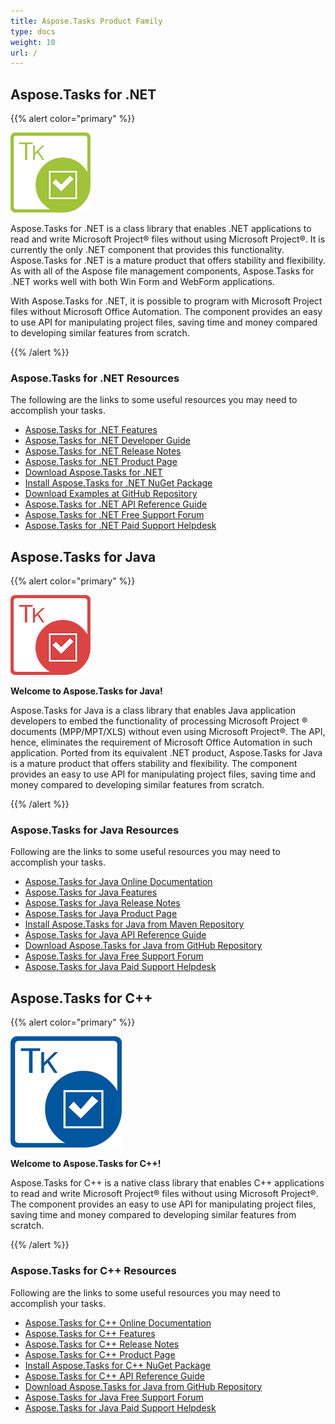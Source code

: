 ```yaml
---
title: Aspose.Tasks Product Family
type: docs
weight: 10
url: /
---
```


## **Aspose.Tasks for .NET**

{{% alert color="primary" %}} 

![Aspose.Tasks for .NET Product Logo](home_1.png)

Aspose.Tasks for .NET is a class library that enables .NET applications to read and write Microsoft Project® files without using Microsoft Project®. It is currently the only .NET component that provides this functionality. Aspose.Tasks for .NET is a mature product that offers stability and flexibility. As with all of the Aspose file management components, Aspose.Tasks for .NET works well with both Win Form and WebForm applications.

With Aspose.Tasks for .NET, it is possible to program with Microsoft Project files without Microsoft Office Automation. The component provides an easy to use API for manipulating project files, saving time and money compared to developing similar features from scratch.

{{% /alert %}} 

### **Aspose.Tasks for .NET Resources**

The following are the links to some useful resources you may need to accomplish your tasks.

- [Aspose.Tasks for .NET Features](/tasks/net/product-overview)
- [Aspose.Tasks for .NET Developer Guide](/tasks/net/developer-guide)
- [Aspose.Tasks for .NET Release Notes](/tasks/net/release-notes)
- [Aspose.Tasks for .NET Product Page](https://products.aspose.com/tasks/net)
- [Download Aspose.Tasks for .NET](https://downloads.aspose.com/tasks/net)
- [Install Aspose.Tasks for .NET NuGet Package](https://www.nuget.org/packages/Aspose.Tasks/)
- [Download Examples at GitHub Repository](https://github.com/aspose-tasks/Aspose.Tasks-for-.NET)
- [Aspose.Tasks for .NET API Reference Guide](https://apireference.aspose.com/net/tasks)
- [Aspose.Tasks for .NET Free Support Forum](https://forum.aspose.com/c/tasks)
- [Aspose.Tasks for .NET Paid Support Helpdesk](https://helpdesk.aspose.com/)

## **Aspose.Tasks for Java**

{{% alert color="primary" %}}

![Aspose.Tasks for Java Product Logo](home_2.png)

**Welcome to Aspose.Tasks for Java!**

Aspose.Tasks for Java is a class library that enables Java application developers to embed the functionality of processing Microsoft Project ® documents (MPP/MPT/XLS) without even using Microsoft Project®. The API, hence, eliminates the requirement of Microsoft Office Automation in such application. Ported from its equivalent .NET product, Aspose.Tasks for Java is a mature product that offers stability and flexibility. The component provides an easy to use API for manipulating project files, saving time and money compared to developing similar features from scratch.

{{% /alert %}} 

### **Aspose.Tasks for Java Resources**

Following are the links to some useful resources you may need to accomplish your tasks.

- [Aspose.Tasks for Java Online Documentation](/tasks/java/)
- [Aspose.Tasks for Java Features](/tasks/java/product-overview)
- [Aspose.Tasks for Java Release Notes](/tasks/java/release-notes)
- [Aspose.Tasks for Java Product Page](https://products.aspose.com/tasks/java)
- [Install Aspose.Tasks for Java from Maven Repository](/tasks/java/installation)
- [Aspose.Tasks for Java API Reference Guide](https://apireference.aspose.com/java/tasks)
- [Download Aspose.Tasks for Java from GitHub Repository](https://github.com/aspose-tasks/Aspose.Tasks-for-Java)
- [Aspose.Tasks for Java Free Support Forum](https://forum.aspose.com/c/tasks)
- [Aspose.Tasks for Java Paid Support Helpdesk](https://helpdesk.aspose.com/)

## **Aspose.Tasks for C++**

{{% alert color="primary" %}}

![Aspose.Tasks for C++ Product Logo](home_3.png)

**Welcome to Aspose.Tasks for C++!**

Aspose.Tasks for C++ is a native class library that enables C++ applications to read and write Microsoft Project® files without using Microsoft Project®. The component provides an easy to use API for manipulating project files, saving time and money compared to developing similar features from scratch.

{{% /alert %}} 

### **Aspose.Tasks for C++ Resources**

Following are the links to some useful resources you may need to accomplish your tasks.

- [Aspose.Tasks for C++ Online Documentation](/tasks/cpp/)
- [Aspose.Tasks for C++ Features](/tasks/cpp/product-overview)
- [Aspose.Tasks for C++ Release Notes](/tasks/cpp/release-notes)
- [Aspose.Tasks for C++ Product Page](https://products.aspose.com/tasks/cpp)
- [Install Aspose.Tasks for C++ NuGet Package](https://www.nuget.org/packages/Aspose.Tasks/)
- [Aspose.Tasks for C++ API Reference Guide](https://apireference.aspose.com/cpp/tasks)
- [Download Aspose.Tasks for Java from GitHub Repository](https://github.com/aspose-tasks/Aspose.Tasks-for-C)
- [Aspose.Tasks for Java Free Support Forum](https://forum.aspose.com/c/tasks)
- [Aspose.Tasks for Java Paid Support Helpdesk](https://helpdesk.aspose.com/)